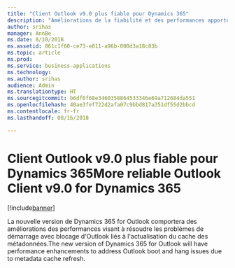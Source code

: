 ```yaml
---
title: "Client Outlook v9.0 plus fiable pour Dynamics 365"
description: "Améliorations de la fiabilité et des performances apportées au complément Outlook COM, version 9.0"
author: srihas
manager: AnnBe
ms.date: 8/10/2018
ms.assetid: 861c1f60-ce73-e811-a96b-000d3a18c83b
ms.topic: article
ms.prod: 
ms.service: business-applications
ms.technology: 
ms.author: srihas
audience: Admin
ms.translationtype: HT
ms.sourcegitcommit: b6df0f68e3460358864533346e69a712684da551
ms.openlocfilehash: 40ae3fef722d2afa07c9bbd817a351df55d2bbcd
ms.contentlocale: fr-fr
ms.lasthandoff: 08/16/2018

---
```

# <a name="more-reliable-outlook-client-v90-for-dynamics-365"></a><span data-ttu-id="8c18d-103">Client Outlook v9.0 plus fiable pour Dynamics 365</span><span class="sxs-lookup"><span data-stu-id="8c18d-103">More reliable Outlook Client v9.0 for Dynamics 365</span></span>


[!include[banner](../../includes/banner.md)]

<span data-ttu-id="8c18d-104">La nouvelle version de Dynamics 365 for Outlook comportera des améliorations des performances visant à résoudre les problèmes de démarrage avec blocage d'Outlook liés à l'actualisation du cache des métadonnées.</span><span class="sxs-lookup"><span data-stu-id="8c18d-104">The new version of Dynamics 365 for Outlook will have performance enhancements to address Outlook boot and hang issues due to metadata cache refresh.</span></span>

